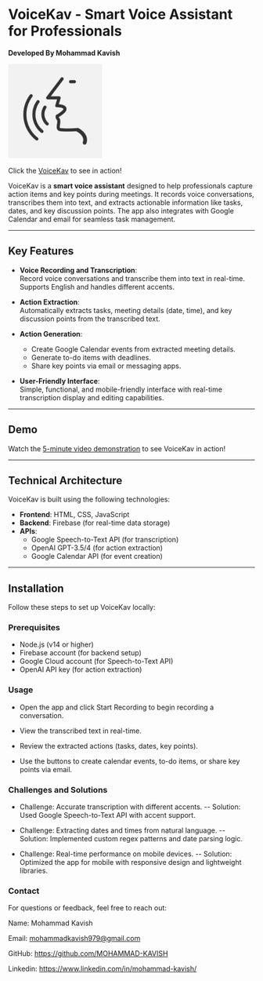 # VoiceKav - Smart Voice Assistant for Professionals
**Developed By Mohammad Kavish**

![VoiceKav Logo](icon-192x192.png)

Click the [VoiceKav](https://mohammad-kavish.github.io/VoiceKav/) to see in action!

VoiceKav is a **smart voice assistant** designed to help professionals capture action items and key points during meetings. It records voice conversations, transcribes them into text, and extracts actionable information like tasks, dates, and key discussion points. The app also integrates with Google Calendar and email for seamless task management.

---

## **Key Features**

- **Voice Recording and Transcription**:  
  Record voice conversations and transcribe them into text in real-time. Supports English and handles different accents.

- **Action Extraction**:  
  Automatically extracts tasks, meeting details (date, time), and key discussion points from the transcribed text.

- **Action Generation**:  
  - Create Google Calendar events from extracted meeting details.  
  - Generate to-do items with deadlines.  
  - Share key points via email or messaging apps.

- **User-Friendly Interface**:  
  Simple, functional, and mobile-friendly interface with real-time transcription display and editing capabilities.

---

## **Demo**

Watch the [5-minute video demonstration](https://drive.google.com/file/d/1Q3TrjdVDQKuxlngpz03g6Idcip3bevDI/view) to see VoiceKav in action!

---

## **Technical Architecture**

VoiceKav is built using the following technologies:

- **Frontend**: HTML, CSS, JavaScript  
- **Backend**: Firebase (for real-time data storage)  
- **APIs**:  
  - Google Speech-to-Text API (for transcription)  
  - OpenAI GPT-3.5/4 (for action extraction)  
  - Google Calendar API (for event creation)  

---

## **Installation**

Follow these steps to set up VoiceKav locally:

### **Prerequisites**
- Node.js (v14 or higher)
- Firebase account (for backend setup)
- Google Cloud account (for Speech-to-Text API)
- OpenAI API key (for action extraction)

### **Usage**
- Open the app and click Start Recording to begin recording a conversation.

- View the transcribed text in real-time.

- Review the extracted actions (tasks, dates, key points).

- Use the buttons to create calendar events, to-do items, or share key points via email.

### **Challenges and Solutions**
- Challenge: Accurate transcription with different accents.
-- Solution: Used Google Speech-to-Text API with accent support.

- Challenge: Extracting dates and times from natural language.
-- Solution: Implemented custom regex patterns and date parsing logic.

- Challenge: Real-time performance on mobile devices.
-- Solution: Optimized the app for mobile with responsive design and lightweight libraries.


### **Contact**
For questions or feedback, feel free to reach out:

Name: Mohammad Kavish

Email: mohammadkavish979@gmail.com

GitHub: https://github.com/MOHAMMAD-KAVISH

Linkedin: https://www.linkedin.com/in/mohammad-kavish/

